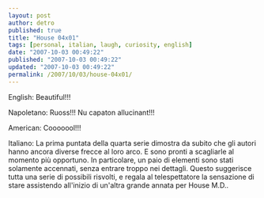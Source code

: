 ```yaml
---
layout: post
author: detro
published: true
title: "House 04x01"
tags: [personal, italian, laugh, curiosity, english]
date: "2007-10-03 00:49:22"
published: "2007-10-03 00:49:22"
updated: "2007-10-03 00:49:22"
permalink: /2007/10/03/house-04x01/
---
```


English: Beautiful!!!

Napoletano: Ruoss!!! Nu capaton allucinant!!!

American: Cooooool!!!

Italiano: La prima puntata della quarta serie dimostra da subito che gli autori hanno ancora diverse frecce al loro arco. E sono pronti a scagliarle al momento più opportuno. In particolare, un paio di elementi sono stati solamente accennati, senza entrare troppo nei dettagli. Questo suggerisce tutta una serie di possibili risvolti, e regala al telespettatore la sensazione di stare assistendo all'inizio di un'altra grande annata per House M.D..



